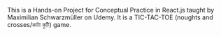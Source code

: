This is a Hands-on Project for Conceptual Practice in React.js taught by Maximilian Schwarzmüller on Udemy. It is a TIC-TAC-TOE (noughts and crosses/কাটা কুটি) game.